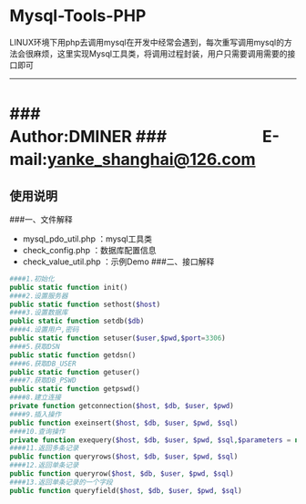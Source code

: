 Mysql-Tools-PHP
===================
LINUX环境下用php去调用mysql在开发中经常会遇到，每次重写调用mysql的方法会很麻烦，这里实现Mysql工具类，将调用过程封装，用户只需要调用需要的接口即可
***
###　　　　　　　　　　Author:DMINER
###　　　　　　E-mail:yanke_shanghai@126.com
　
===================
使用说明
--------
###一、文件解释
* mysql_pdo_util.php    ：mysql工具类
* check_config.php      ：数据库配置信息
* check_value_util.php  ：示例Demo
###二、接口解释
```php
####1.初始化
public static function init()
####2.设置服务器
public static function sethost($host)
####3.设置数据库
public static function setdb($db)
####4.设置用户,密码
public static function setuser($user,$pwd,$port=3306)
####5.获取DSN
public static function getdsn()
####6.获取DB_USER
public static function getuser()
####7.获取DB_PSWD
public static function getpswd()
####8.建立连接
private function getconnection($host, $db, $user, $pwd)
####9.插入操作
public function exeinsert($host, $db, $user, $pwd, $sql)
####10.查询操作
private function exequery($host, $db, $user, $pwd, $sql,$parameters = null)
####11.返回多条记录
public function queryrows($host, $db, $user, $pwd, $sql)
####12.返回单条记录
public function queryrow($host, $db, $user, $pwd, $sql)
####13.返回单条记录的一个字段
public function queryfield($host, $db, $user, $pwd, $sql)
```
